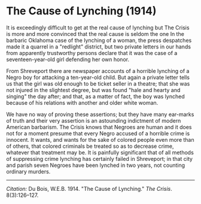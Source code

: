 <!--
title:   The Cause of Lynching
author:  Du Bois, W.E.B.
journal: The Crisis
year:    1914
volume:  8
issue:   3
pages:   126-127
-->
# The Cause of Lynching (1914)

It is exceedingly difficult to get at the real cause of lynching but <span class = "small-caps">The Crisis</span> is more and more convinced that the real cause is seldom the one In the barbaric Oklahoma case of the lynching of a woman, the press despatches made it a quarrel in a "redlight" district, but two private letters in our hands from apparently trustworthy persons declare that it was the case of a seventeen-year-old girl defending her own honor.

From Shreveport there are newspaper accounts of a horrible lynching of a Negro boy for attacking a ten-year-old child. But again a private letter tells us that the girl was old enough to be ticket seller in a theatre; that she was not injured in the slightest degree, but was found "hale and hearty and singing" the day after; and that, as a matter of fact, the boy was lynched because of his relations with another and older white woman.

We have no way of proving these assertions; but they have many ear-marks of truth and their very assertion is an astounding indictment of modern American barbarism. <span class = "small-caps">The Crisis</span> knows that Negroes are human and it does not for a moment presume that every Negro accused of a horrible crime is innocent. It wants, and wants for the sake of colored people even more than of others, that colored criminals be treated so as to decrease crime, whatever that treatment may be. It is painfully significant that of all methods of suppressing crime lynching has certainly failed in Shreveport; in that city and parish seven Negroes have been lynched in two years, not counting ordinary murders.

________________
*Citation:* Du Bois, W.E.B. 1914. "The Cause of Lynching." *The Crisis*. 8(3):126&ndash;127.